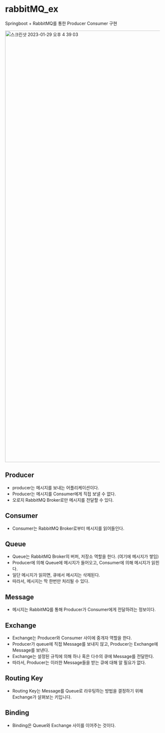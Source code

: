 # rabbitMQ_ex
Springboot + RabbitMQ를 통한 Producer Consumer 구현

<img width="1400" alt="스크린샷 2023-01-29 오후 4 39 03" src="https://user-images.githubusercontent.com/79779676/215312383-99664a6d-210c-4be4-a1f1-7b3ff4f8def8.png">

## Producer

- producer는 메시지를 보내는 어플리케이션이다. 
- Producer는 메시지를 Consumer에게 직접 보낼 수 없다.
- 오로지 RabbitMQ Broker로만 메시지를 전달할 수 있다.



## Consumer

- Consumer는 RabbitMQ Broker로부터 메시지를 읽어들인다.

## Queue

- Queue는 RabbitMQ Broker의 버퍼, 저장소 역할을 한다. (여기에 메시지가 쌓임)
- Producer에 의해 Queue에 메시지가 들어오고, Consumer에 의해 메시지가 읽힌다.
- 일단 메시지가 읽히면, 큐에서 메시지는 삭제된다.
- 따라서, 메시지는 딱 한번만 처리될 수 있다.

## Message

- 메시지는 RabbitMQ를 통해 Producer가 Consumer에게 전달하려는 정보이다.

## Exchange

- Exchange는 Producer와 Consumer 사이에 중개자 역할을 한다.
- Producer가 queue에 직접 Message를 보내지 않고, Producer는 Exchange에 Message를 보낸다.
- Exchange는 설정된 규칙에 의해 하나 혹은 다수의 큐에 Message를 전달한다.
- 따라서, Producer는 이러한 Message들을 받는 큐에 대해 알 필요가 없다.

## Routing Key

- Routing Key는 Message를 Queue로 라우팅하는 방법을 결정하기 위해 Exchange가 살펴보는 키입니다.

## Binding

- Binding은 Queue와 Exchange 사이를 이어주는 것이다.
